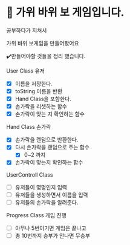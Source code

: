 # :rocket: 가위 바위 보 게임입니다. 

공부하다가 지쳐서 

가위 바위 보게임을 만들어봤어요

:heavy_check_mark:만들어야할 것들을 정리 했습니다. 

User Class 유저

- [x] 이름을 저장한다.
- [x] toString 이름을 반환
- [x] Hand Class을 포함한다.
- [x] 손가락을 리셋하는 함수
- [x] 손가락이 맞는 지 확인하는 함수

Hand Class 손가락

- [x] 손가락을 랜덤으로 반환한다.
- [x] 다시 손가락을 랜덤으로 주는 함수
  - [x] 0~2 까지
- [x] 손가락이 맞는지 확인하는 함수

UserControll Class

- [ ] 유저들이 몇명인지 입력
- [ ] 유저들을 생성하면서 이름을 입력
- [ ] 유저들의 손가락을 알려준다.

Progress Class 게임 진행

- [ ] 아무나 5번이기면 게임은 끝나고
- [ ] 총 10번까지 승부가 안나면 무승부
